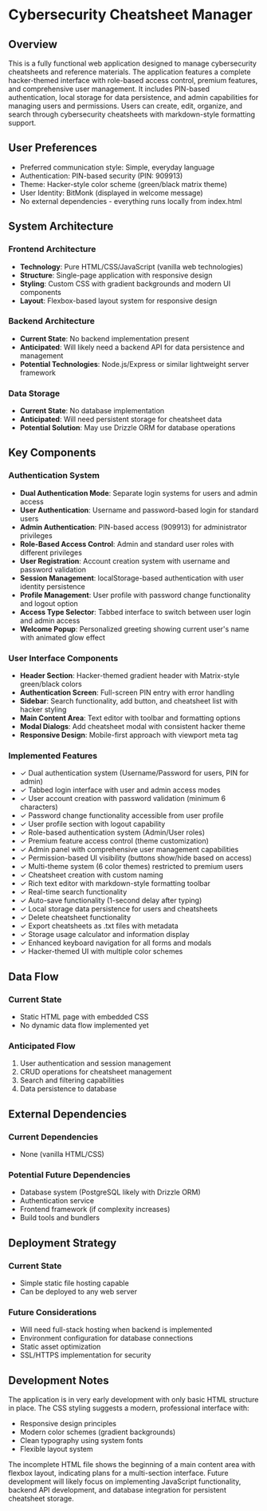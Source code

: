 # Cybersecurity Cheatsheet Manager

## Overview

This is a fully functional web application designed to manage cybersecurity cheatsheets and reference materials. The application features a complete hacker-themed interface with role-based access control, premium features, and comprehensive user management. It includes PIN-based authentication, local storage for data persistence, and admin capabilities for managing users and permissions. Users can create, edit, organize, and search through cybersecurity cheatsheets with markdown-style formatting support.

## User Preferences

- Preferred communication style: Simple, everyday language
- Authentication: PIN-based security (PIN: 909913) 
- Theme: Hacker-style color scheme (green/black matrix theme)
- User Identity: BitMonk (displayed in welcome message)
- No external dependencies - everything runs locally from index.html

## System Architecture

### Frontend Architecture
- **Technology**: Pure HTML/CSS/JavaScript (vanilla web technologies)
- **Structure**: Single-page application with responsive design
- **Styling**: Custom CSS with gradient backgrounds and modern UI components
- **Layout**: Flexbox-based layout system for responsive design

### Backend Architecture
- **Current State**: No backend implementation present
- **Anticipated**: Will likely need a backend API for data persistence and management
- **Potential Technologies**: Node.js/Express or similar lightweight server framework

### Data Storage
- **Current State**: No database implementation
- **Anticipated**: Will need persistent storage for cheatsheet data
- **Potential Solution**: May use Drizzle ORM for database operations

## Key Components

### Authentication System
- **Dual Authentication Mode**: Separate login systems for users and admin access
- **User Authentication**: Username and password-based login for standard users
- **Admin Authentication**: PIN-based access (909913) for administrator privileges
- **Role-Based Access Control**: Admin and standard user roles with different privileges
- **User Registration**: Account creation system with username and password validation
- **Session Management**: localStorage-based authentication with user identity persistence
- **Profile Management**: User profile with password change functionality and logout option
- **Access Type Selector**: Tabbed interface to switch between user login and admin access
- **Welcome Popup**: Personalized greeting showing current user's name with animated glow effect

### User Interface Components
- **Header Section**: Hacker-themed gradient header with Matrix-style green/black colors
- **Authentication Screen**: Full-screen PIN entry with error handling
- **Sidebar**: Search functionality, add button, and cheatsheet list with hacker styling
- **Main Content Area**: Text editor with toolbar and formatting options
- **Modal Dialogs**: Add cheatsheet modal with consistent hacker theme
- **Responsive Design**: Mobile-first approach with viewport meta tag

### Implemented Features
- ✓ Dual authentication system (Username/Password for users, PIN for admin)
- ✓ Tabbed login interface with user and admin access modes
- ✓ User account creation with password validation (minimum 6 characters)
- ✓ Password change functionality accessible from user profile
- ✓ User profile section with logout capability
- ✓ Role-based authentication system (Admin/User roles)
- ✓ Premium feature access control (theme customization)
- ✓ Admin panel with comprehensive user management capabilities
- ✓ Permission-based UI visibility (buttons show/hide based on access)
- ✓ Multi-theme system (6 color themes) restricted to premium users
- ✓ Cheatsheet creation with custom naming
- ✓ Rich text editor with markdown-style formatting toolbar
- ✓ Real-time search functionality
- ✓ Auto-save functionality (1-second delay after typing)
- ✓ Local storage data persistence for users and cheatsheets
- ✓ Delete cheatsheet functionality
- ✓ Export cheatsheets as .txt files with metadata
- ✓ Storage usage calculator and information display
- ✓ Enhanced keyboard navigation for all forms and modals
- ✓ Hacker-themed UI with multiple color schemes

## Data Flow

### Current State
- Static HTML page with embedded CSS
- No dynamic data flow implemented yet

### Anticipated Flow
1. User authentication and session management
2. CRUD operations for cheatsheet management
3. Search and filtering capabilities
4. Data persistence to database

## External Dependencies

### Current Dependencies
- None (vanilla HTML/CSS)

### Potential Future Dependencies
- Database system (PostgreSQL likely with Drizzle ORM)
- Authentication service
- Frontend framework (if complexity increases)
- Build tools and bundlers

## Deployment Strategy

### Current State
- Simple static file hosting capable
- Can be deployed to any web server

### Future Considerations
- Will need full-stack hosting when backend is implemented
- Environment configuration for database connections
- Static asset optimization
- SSL/HTTPS implementation for security

## Development Notes

The application is in very early development with only basic HTML structure in place. The CSS styling suggests a modern, professional interface with:
- Responsive design principles
- Modern color schemes (gradient backgrounds)
- Clean typography using system fonts
- Flexible layout system

The incomplete HTML file shows the beginning of a main content area with flexbox layout, indicating plans for a multi-section interface. Future development will likely focus on implementing JavaScript functionality, backend API development, and database integration for persistent cheatsheet storage.